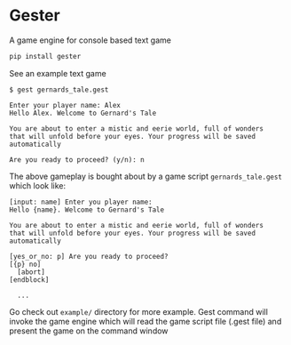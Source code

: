 # Gester

A game engine for console based text game

```s
pip install gester
```

See an example text game
```
$ gest gernards_tale.gest

Enter your player name: Alex
Hello Alex. Welcome to Gernard's Tale

You are about to enter a mistic and eerie world, full of wonders
that will unfold before your eyes. Your progress will be saved
automatically

Are you ready to proceed? (y/n): n
```

The above gameplay is bought about by a game script `gernards_tale.gest`
which look like:

```
[input: name] Enter you player name:
Hello {name}. Welcome to Gernard's Tale

You are about to enter a mistic and eerie world, full of wonders
that will unfold before your eyes. Your progress will be saved
automatically

[yes_or_no: p] Are you ready to proceed?
[{p} no]
  [abort]
[endblock]

  ...
```
Go check out `example/` directory for more example.
Gest command will invoke the game engine which will read the game
script file (.gest file) and present the game on the command window
